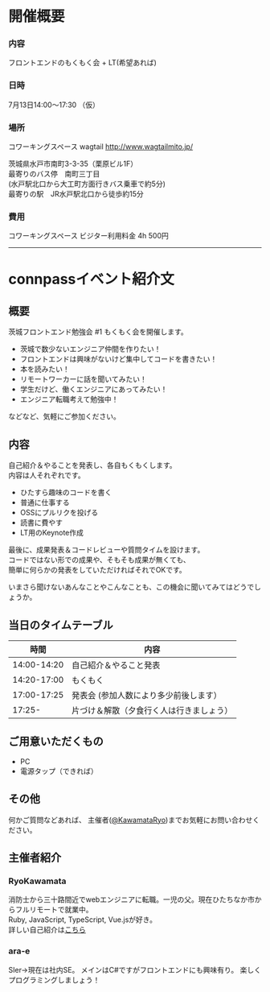 # 開催概要

### 内容
フロントエンドのもくもく会 + LT(希望あれば)

### 日時
7月13日14:00〜17:30 （仮）

### 場所
コワーキングスペース wagtail
http://www.wagtailmito.jp/

茨城県水戸市南町3-3-35（栗原ビル1F）  
最寄りのバス停　南町三丁目  
(水戸駅北口から大工町方面行きバス乗車で約5分)  
最寄りの駅　JR水戸駅北口から徒歩約15分  

### 費用
コワーキングスペース ビジター利用料金
4h 500円

---
# connpassイベント紹介文

## 概要
茨城フロントエンド勉強会 #1 もくもく会を開催します。  

* 茨城で数少ないエンジニア仲間を作りたい！
* フロントエンドは興味がないけど集中してコードを書きたい！
* 本を読みたい！
* リモートワーカーに話を聞いてみたい！
* 学生だけど、働くエンジニアにあってみたい！
* エンジニア転職考えて勉強中！

などなど、気軽にご参加ください。

## 内容
自己紹介＆やることを発表し、各自もくもくします。  
内容は人それぞれです。

* ひたすら趣味のコードを書く
* 普通に仕事する
* OSSにプルリクを投げる
* 読書に費やす
* LT用のKeynote作成

最後に、成果発表＆コードレビューや質問タイムを設けます。  
コードではない形での成果や、そもそも成果が無くても、  
簡単に何らかの発表をしていただければそれでOKです。
  
いまさら聞けないあんなことやこんなことも、この機会に聞いてみてはどうでしょうか。

## 当日のタイムテーブル
| 時間 |	内容 |
|---|---|
| 14:00-14:20 | 自己紹介＆やること発表 |
| 14:20-17:00 | もくもく |
| 17:00-17:25 |	発表会 (参加人数により多少前後します）|
| 17:25- | 片づけ＆解散（夕食行く人は行きましょう）|

## ご用意いただくもの

* PC
* 電源タップ（できれば）

## その他

何かご質問などあれば、 主催者([@KawamataRyo](https://twitter.com/KawamataRyo))までお気軽にお問い合わせください。

## 主催者紹介

### RyoKawamata
消防士から三十路間近でwebエンジニアに転職。一児の父。現在ひたちなか市からフルリモートで就業中。  
Ruby, JavaScript, TypeScript, Vue.jsが好き。  
詳しい自己紹介は[こちら](https://note.mu/ryo_kawamata/n/n4fc0fa900314)

### ara-e
SIer→現在は社内SE。
メインはC#ですがフロントエンドにも興味有り。
楽しくプログラミングしましょう！

